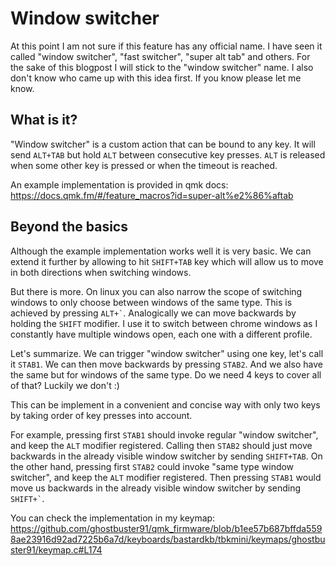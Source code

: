 # Window switcher

At this point I am not sure if this feature has any official name. I have seen it called "window switcher", "fast switcher", "super alt tab" and others.
For the sake of this blogpost I will stick to the "window switcher" name. I also don't know who came up with this idea first. If you know please let me know.

## What is it?

"Window switcher" is a custom action that can be bound to any key. It will send `ALT+TAB` but hold `ALT` between consecutive key presses.
`ALT` is released when some other key is pressed or when the timeout is reached.

An example implementation is provided in qmk docs: https://docs.qmk.fm/#/feature_macros?id=super-alt%e2%86%aftab

## Beyond the basics

Although the example implementation works well it is very basic. We can extend it further by allowing to hit `SHIFT+TAB` key which will
allow us to move in both directions when switching windows.

But there is more. On linux you can also narrow the scope of switching windows to only choose between windows of the same type. This is achieved by
pressing <code>ALT+&#96;</code>. Analogically we can move backwards by holding the `SHIFT` modifier. I use it to switch between chrome windows as I constantly have
multiple windows open, each one with a different profile.

Let's summarize. We can trigger "window switcher" using one key, let's call it `STAB1`. We can then move backwards by pressing `STAB2`.
And we also have the same but for windows of the same type. Do we need 4 keys to cover all of that? Luckily we don't :)

This can be implement in a convenient and concise way with only two keys by taking order of key presses into account.

For example, pressing first `STAB1` should invoke regular "window switcher", and keep the `ALT` modifier registered. Calling then `STAB2` should just move backwards in
the already visible window switcher by sending `SHIFT+TAB`. On the other hand, pressing first `STAB2` could invoke "same type window switcher", and keep the `ALT` modifier registered.
Then pressing `STAB1` would move us backwards in the already visible window switcher by sending <code>SHIFT+&#96;</code>.

You can check the implementation in my keymap: https://github.com/ghostbuster91/qmk_firmware/blob/b1ee57b687bffda5598ae23916d92ad7225b6a7d/keyboards/bastardkb/tbkmini/keymaps/ghostbuster91/keymap.c#L174
